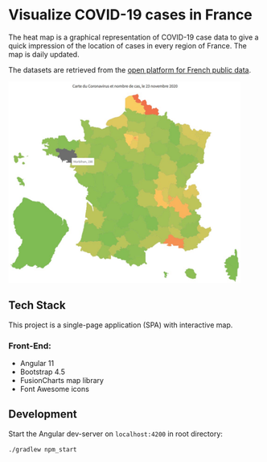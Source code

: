 # Visualize COVID-19 cases in France

The heat map is a graphical representation of COVID-19 case data to give a
quick impression of the location of cases in every region of France.
The map is daily updated.

The datasets are retrieved from the [open platform for French public data](https://data.gouv.fr).

<img src="./screenshot_1.jpg" height="400" />

## Tech Stack

This project is a single-page application (SPA) with interactive map.

### Front-End:
- Angular 11
- Bootstrap 4.5
- FusionCharts map library
- Font Awesome icons

## Development

Start the Angular dev-server on `localhost:4200` in root directory:
```
./gradlew npm_start
```
